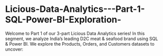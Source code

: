 # Licious-Data-Analytics---Part-1-SQL-Power-BI-Exploration-
Welcome to Part 1 of our 3-part Licious Data Analytics series! In this segment, we analyze India’s leading D2C meat &amp; seafood brand using SQL &amp; Power BI. We explore the Products, Orders, and Customers datasets to uncover:
